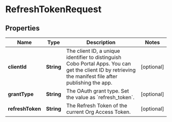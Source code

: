 

# RefreshTokenRequest


## Properties

| Name | Type | Description | Notes |
|------------ | ------------- | ------------- | -------------|
|**clientId** | **String** | The client ID, a unique identifier to distinguish Cobo Portal Apps. You can get the client ID by retrieving the manifest file after publishing the app. |  [optional] |
|**grantType** | **String** | The OAuth grant type. Set the value as &#x60;refresh_token&#x60;. |  [optional] |
|**refreshToken** | **String** | The Refresh Token of the current Org Access Token. |  [optional] |



